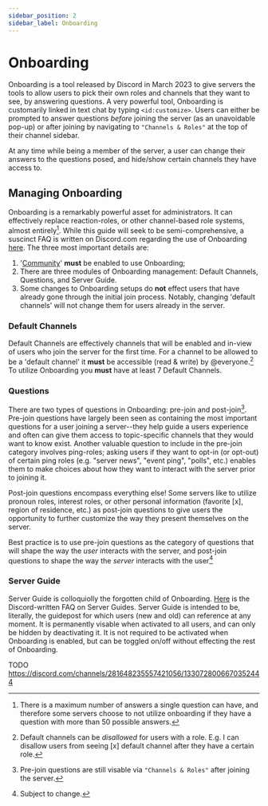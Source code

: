 ```yaml
---
sidebar_position: 2
sidebar_label: Onboarding
---
```


# Onboarding
Onboarding is a tool released by Discord in March 2023 to give servers the tools to allow users to pick their own roles and channels that they want to see, by answering questions. A very powerful tool, Onboarding is customarily linked in text chat by typing `<id:customize>`. Users can either be prompted to answer questions *before* joining the server (as an unavoidable pop-up) or after joining by navigating to `"Channels & Roles"` at the top of their channel sidebar. 

At any time while being a member of the server, a user can change their answers to the questions posed, and hide/show certain channels they have access to.

## Managing Onboarding
Onboarding is a remarkably powerful asset for administrators. It can effectively replace reaction-roles, or other channel-based role systems, almost entirely[^1]. While this guide will seek to be semi-comprehensive, a suscinct FAQ is written on Discord.com regarding the use of Onboarding [here](https://support.discord.com/hc/en-us/articles/11074987197975-Community-Onboarding-FAQ). 
The three most important details are:
  1) '[Community](https://support.discord.com/hc/en-us/articles/360047132851-Enabling-Your-Community-Server)' **must** be enabled to use Onboarding;
  2) There are three modules of Onboarding management: Default Channels, Questions, and Server Guide.
  3) Some changes to Onboarding setups do **not** effect users that have already gone through the initial join process. Notably, changing 'default channels' will not change them for users already in the server.

### Default Channels
Default Channels are effectively channels that will be enabled and in-view of users who join the server for the first time. For a channel to be allowed to be a 'default channel' it **must** be accessible (read & write) by @everyone.[^2] To utilize Onboarding you __must__ have at least 7 Default Channels.

### Questions
There are two types of questions in Onboarding: pre-join and post-join[^3]. Pre-join questions have largely been seen as containing the most important questions for a user joining a server--they help guide a users experience and often can give them access to topic-specific channels that they would want to know exist. Another valuable question to include in the pre-join category involves ping-roles; asking users if they want to opt-in (or opt-out) of certain ping roles (e.g. "server news", "event ping", "polls", etc.) enables them to make choices about how they want to interact with the server prior to joining it.

Post-join questions encompass everything else! Some servers like to utilize pronoun roles, interest roles, or other personal information (favorite [x], region of residence, etc.) as post-join questions to give users the opportunity to further customize the way they present themselves on the server. 

Best practice is to use pre-join questions as the category of questions that will shape the way the *user* interacts with the server, and post-join questions to shape the way the *server* interacts with the user[^4]

### Server Guide
Server Guide is colloquiolly the forgotten child of Onboarding. [Here](https://support.discord.com/hc/en-us/articles/13497665141655-Server-Guide-FAQ) is the Discord-written FAQ on Server Guides. Server Guide is intended to be, literally, the guidepost for which users (new and old) can reference at any moment. It is permanently visable when activated to all users, and can only be hidden by deactivating it. It is not required to be activated when Onboarding is enabled, but can be toggled on/off without effecting the rest of Onboarding.

TODO https://discord.com/channels/281648235557421056/1330728006670352444

[^1]: There is a maximum number of answers a single question can have, and therefore some servers choose to not utilize onboarding if they have a question with more than 50 possible answers.
[^2]: Default channels can be *disallowed* for users with a role. E.g. I can disallow users from seeing [x] default channel after they have a certain role.
[^3]: Pre-join questions are still visable via `"Channels & Roles"` after joining the server.
[^4]: Subject to change.
